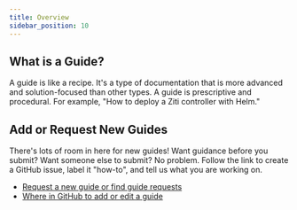 ```yaml
---
title: Overview
sidebar_position: 10
---
```


## What is a Guide?

A guide is like a recipe. It's a type of documentation that is more advanced and solution-focused than other types. A guide is prescriptive and procedural. For example, "How to deploy a Ziti controller with Helm."

## Add or Request New Guides

There's lots of room in here for new guides! Want guidance before you submit? Want someone else to submit? No problem. Follow the link to create a GitHub issue, label it "how-to", and tell us what you are working on. 

* [Request a new guide or find guide requests](https://github.com/openziti/ziti-doc/issues?q=is%3Aissue+is%3Aopen+label%3Ahow-to+)
* [Where in GitHub to add or edit a guide](https://github.com/openziti/ziti-doc/tree/main/docusaurus/docs/guides)
